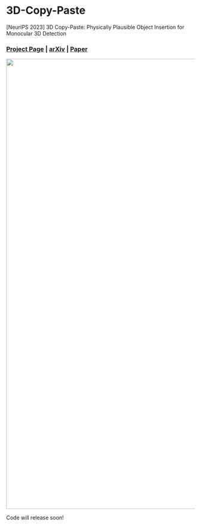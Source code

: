 # 3D-Copy-Paste
[NeurIPS 2023] 3D Copy-Paste: Physically Plausible Object Insertion for Monocular 3D Detection
### [Project Page](https://gyhandy.github.io/3D-Copy-Paste/) | [arXiv](https://arxiv.org/abs/2312.05277) | [Paper](https://arxiv.org/pdf/2312.05277.pdf)


<div align="center">
    <img src="./static/images/3D-copy-paste.gif" alt="Editor" width="1200">
</div>


Code will release soon!
